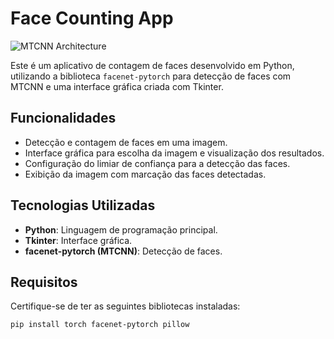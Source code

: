 # Face Counting App

![MTCNN Architecture](https://debuggercafe.com/wp-content/uploads/2020/10/mtcnn_arch.png)

Este é um aplicativo de contagem de faces desenvolvido em Python, utilizando a biblioteca `facenet-pytorch` para detecção de faces com MTCNN e uma interface gráfica criada com Tkinter.

## Funcionalidades

- Detecção e contagem de faces em uma imagem.
- Interface gráfica para escolha da imagem e visualização dos resultados.
- Configuração do limiar de confiança para a detecção das faces.
- Exibição da imagem com marcação das faces detectadas.

## Tecnologias Utilizadas

- **Python**: Linguagem de programação principal.
- **Tkinter**: Interface gráfica.
- **facenet-pytorch (MTCNN)**: Detecção de faces.

## Requisitos

Certifique-se de ter as seguintes bibliotecas instaladas:

```bash
pip install torch facenet-pytorch pillow

